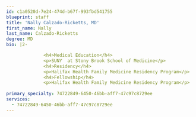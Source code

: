 ```yaml
---
id: c1a0520d-7e24-474d-b67f-993fbd541755
blueprint: staff
title: 'Nally Calzado-Ricketts, MD'
first_name: Nally
last_name: Calzado-Ricketts
degree: MD
bio: |2-

              <h4>Medical Education</h4>
              <p>SUNY  at Stony Brook School of Medicine</p>
              <h4>Residency</h4>
              <p>Halifax Health Family Medicine Residency Program</p>
              <h4>Fellowship</h4>
              <p>Halifax Health Family Medicine Residency Program</p>
          
primary_specialty: 74722849-6450-46bb-aff7-47c97c8729ee
services:
  - 74722849-6450-46bb-aff7-47c97c8729ee
---
```

